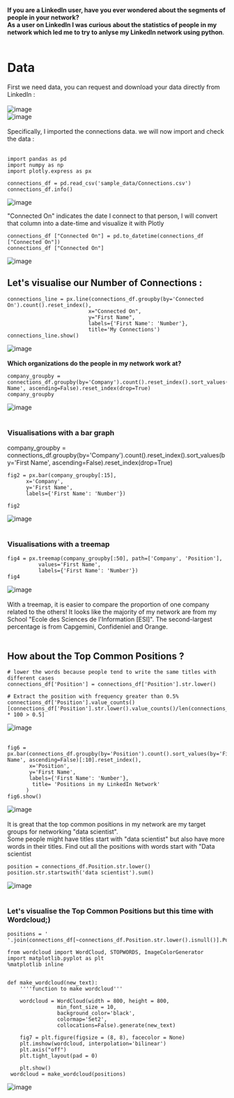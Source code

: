 **If you are a LinkedIn user, have you ever wondered about the segments of people in your network?**<br />
**As a user on LinkedIn I was curious about the statistics of people in my network which led me to try to anlyse my LinkedIn network using python**.<br /><br />
# Data
First we need data, you can request and download your data directly from LinkedIn :<br /><br />
 ![image](https://user-images.githubusercontent.com/113764800/193473694-cfd70b27-996f-4665-bcf5-a8c8033ac2e8.png)<br />
 ![image](https://user-images.githubusercontent.com/113764800/193472630-ba1e19d7-2e30-44bb-91d7-170b6be64e8a.png)<br /><br />
 Specifically, I imported the connections data. we will now import and check the data :<br /><br />
 ```
 import pandas as pd 
import numpy as np 
import plotly.express as px
```
```
connections_df = pd.read_csv('sample_data/Connections.csv')
connections_df.info()
```
![image](https://user-images.githubusercontent.com/113764800/193474850-4a81a68f-fc92-442a-8581-5647e164280a.png)<br />

 "Connected On" indicates the date I connect to that person, I will convert that column into a date-time and visualize it with Plotly<br />
 ```
connections_df ["Connected On"] = pd.to_datetime(connections_df ["Connected On"])
connections_df ["Connected On"]
```
![image](https://user-images.githubusercontent.com/113764800/193475317-b8ea4be2-d64b-4ad4-a618-de3f42911690.png)

## **Let's visualise our Number of Connections :**<br />
 ```
connections_line = px.line(connections_df.groupby(by='Connected On').count().reset_index(), 
                           x="Connected On", 
                           y="First Name", 
                           labels={'First Name': 'Number'},
                           title='My Connections')
 connections_line.show()
```
![image](https://user-images.githubusercontent.com/113764800/193475408-1502de70-6498-4389-821d-a7e3df32d87a.png)<br /><br />
**Which organizations do the people in my network work at?**<br />
 ```
company_groupby = connections_df.groupby(by='Company').count().reset_index().sort_values(by='First Name', ascending=False).reset_index(drop=True)
company_groupby
```
![image](https://user-images.githubusercontent.com/113764800/193475438-9f1ac33a-3424-4c4c-b645-bf9fcb77893c.png)<br /><br />
### Visualisations with a bar graph<br />
company_groupby = connections_df.groupby(by='Company').count().reset_index().sort_values(by='First Name', ascending=False).reset_index(drop=True)
```
fig2 = px.bar(company_groupby[:15],
      x='Company',
      y='First Name',
      labels={'First Name': 'Number'})

fig2
```
![image](https://user-images.githubusercontent.com/113764800/193475462-b7580274-0041-46f6-903c-fb1def9eb032.png)<br /><br />
### Visualisations with a treemap<br />
```
fig4 = px.treemap(company_groupby[:50], path=['Company', 'Position'],
          values='First Name',
          labels={'First Name': 'Number'})
fig4
```
![image](https://user-images.githubusercontent.com/113764800/193475491-6d3408fc-cdc9-4689-b6a0-d2151dd4cbe2.png)<br /><br />
With a treemap, it is easier to compare the proportion of one company related to the others! It looks like the majority of my network are from my School "Ecole des Sciences de l'Information [ESI]". The second-largest percentage is from Capgemini, Confideniel and Orange.<br /><br />
## **How about the Top Common Positions ?**<br />
```
# lower the words because people tend to write the same titles with different cases
connections_df['Position'] = connections_df['Position'].str.lower()

# Extract the position with frequency greater than 0.5%
connections_df['Position'].value_counts()[connections_df['Position'].str.lower().value_counts()/len(connections_df) * 100 > 0.5]
```
![image](https://user-images.githubusercontent.com/113764800/193475551-6d48ddae-2c17-4d5b-a4e9-91e1f339b38a.png)<br /><br />
```
fig6 = px.bar(connections_df.groupby(by='Position').count().sort_values(by='First Name', ascending=False)[:10].reset_index(),
       x='Position',
       y='First Name',
       labels={'First Name': 'Number'},
        title= 'Positions in my LinkedIn Network'
      )
fig6.show()
```
![image](https://user-images.githubusercontent.com/113764800/193475605-b409164c-7236-47b7-b48a-91468b61a15f.png)<br /><br />
It is great that the top common positions in my network are my target groups for networking "data scientist".<br />
Some people might have titles start with "data scientist" but also have more words in their titles. Find out all the positions with words start with "Data scientist <br/>
```
position = connections_df.Position.str.lower()
position.str.startswith('data scientist').sum()
```
![image](https://user-images.githubusercontent.com/113764800/193475691-e6e7b95c-10b9-4e74-948c-6298d1835ed1.png)<br /><br />

### **Let's visualise the Top Common Positions but this time with Wordcloud;)**<br />
```
positions = ' '.join(connections_df[~connections_df.Position.str.lower().isnull()].Position.unique())

from wordcloud import WordCloud, STOPWORDS, ImageColorGenerator
import matplotlib.pyplot as plt
%matplotlib inline


def make_wordcloud(new_text):
    ''''function to make wordcloud'''
   
    wordcloud = WordCloud(width = 800, height = 800, 
                min_font_size = 10,
                background_color='black', 
                colormap='Set2', 
                collocations=False).generate(new_text) 
    
    fig7 = plt.figure(figsize = (8, 8), facecolor = None) 
    plt.imshow(wordcloud, interpolation='bilinear') 
    plt.axis("off") 
    plt.tight_layout(pad = 0) 

    plt.show() 
 wordcloud = make_wordcloud(positions)
 ```
![image](https://user-images.githubusercontent.com/113764800/193473668-04498a5a-fdeb-4a56-9fc4-72e697136d5f.png)












